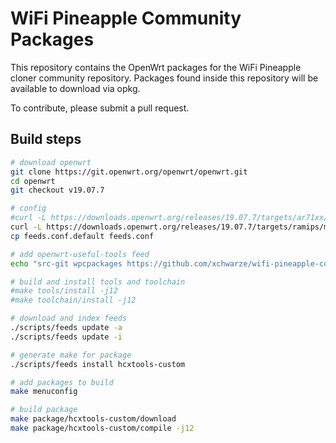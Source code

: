 # WiFi Pineapple Community Packages

This repository contains the OpenWrt packages for the WiFi Pineapple cloner community repository. Packages found inside this repository will be available to download via opkg.

To contribute, please submit a pull request.

## Build steps

```bash
# download openwrt
git clone https://git.openwrt.org/openwrt/openwrt.git
cd openwrt
git checkout v19.07.7

# config
#curl -L https://downloads.openwrt.org/releases/19.07.7/targets/ar71xx/generic/config.buildinfo > .config
curl -L https://downloads.openwrt.org/releases/19.07.7/targets/ramips/mt7620/config.buildinfo > .config
cp feeds.conf.default feeds.conf

# add openwrt-useful-tools feed
echo "src-git wpcpackages https://github.com/xchwarze/wifi-pineapple-community-packages.git" >> feeds.conf

# build and install tools and toolchain
#make tools/install -j12
#make toolchain/install -j12

# download and index feeds
./scripts/feeds update -a
./scripts/feeds update -i

# generate make for package
./scripts/feeds install hcxtools-custom

# add packages to build
make menuconfig

# build package
make package/hcxtools-custom/download
make package/hcxtools-custom/compile -j12
```
